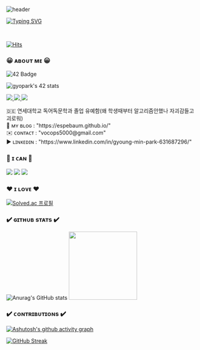 ![header](https://capsule-render.vercel.app/api?type=waving&color=gradient&height=250&section=header&text=GYOPARK&fontSize=80)

[![Typing SVG](https://readme-typing-svg.demolab.com?font=Fira+Code&pause=1000&color=000000&background=FFFFFF00&center=true&vCenter=true&random=false&width=875&height=25&lines=as+known+as+Espebaum)](https://git.io/typing-svg)

<br/>

[![Hits](https://hits.seeyoufarm.com/api/count/incr/badge.svg?url=https%3A%2F%2Fgithub.com%2Fghyen&count_bg=%23F40D12&title_bg=%23AAAAAA&icon=trustpilot.svg&icon_color=%23FFE8E8&title=hits&edge_flat=false)](https://hits.seeyoufarm.com)

### 😀 ᴀʙᴏᴜᴛ ᴍᴇ 😀

![42 Badge](http://img.shields.io/badge/-42seoul-black?style=for-the-badge&logo=42&link=https://profile.intra.42.fr/users/gyopark)<!--&fontSize=90&animation=twinkling&descAlignY=80&customColorList=0,1,1,1,1,1)-->

![gyopark's 42 stats](https://badge.mediaplus.ma/darkblue/gyopark?1337Badge=off&UM6P=off)


<div>
    <a href="https://espebaum.github.io/">
        <img src="https://img.shields.io/badge/Github%20Page-black?style=for-the-badge&logo=github">
    </a>
    <a href="mailto:vocops5000@gmail.com">
      <img src="https://img.shields.io/badge/Gmail-D14836?style=for-the-badge&logo=gmail&logoColor=white&link=mailto:vocops5000@gmail.com"/>
    </a>
        <a href="https://www.linkedin.com/in/gyoung-min-park-631687296/">
      <img src="https://img.shields.io/badge/LinkedIn-white?style=for-the-badge&logo=linkedin&color=%230A66C2"/>
    </a>
</div>

<p>
  🇩🇪 연세대학교 독어독문학과 졸업 유예함(왜 학생때부터 알고리즘안했나 자괴감들고괴로워)<br/>
  🍉 ᴍʏ ʙʟᴏɢ : "https://espebaum.github.io/"<br/>
  ✉️ ᴄᴏɴᴛᴀᴄᴛ  : "vocops5000@gmail.com"<br/>
  ▶ ʟɪɴᴋᴇᴅɪɴ : "https://www.linkedin.com/in/gyoung-min-park-631687296/"
</p>

### 💚 ɪ ᴄᴀɴ 💚
<div>
<img src="https://img.shields.io/badge/C-%20?style=for-the-badge&logo=C&logoColor=black&color=%23A8B9CC">
<img src="https://img.shields.io/badge/C%2B%2B-blue?style=for-the-badge&logo=cplusplus"/>
<img src="https://img.shields.io/badge/Javascript-FFFF00?style=for-the-badge&logo=javascript&logoColor=black" />
</div>

### ❤ ɪ ʟᴏᴠᴇ ❤
[![Solved.ac 프로필](http://mazassumnida.wtf/api/v2/generate_badge?boj=espebaum)](https://solved.ac/espebaum)

### ✔️ ɢɪᴛʜᴜʙ sᴛᴀᴛs ✔️
![Anurag's GitHub stats](https://github-readme-stats.vercel.app/api?username=espebaum&show_icons=true&theme=radical)
<img height="180em" src="https://github-readme-stats.vercel.app/api/top-langs/?username=Espebaum&layout=compact&bg_color=30,e96443,904e95&title_color=fff&text_color=fff">

### ✔️ ᴄᴏɴᴛʀɪʙᴜᴛɪᴏɴs ✔️
[![Ashutosh's github activity graph](https://github-readme-activity-graph.vercel.app/graph?username=Espebaum&theme=react&custom_title=힘내서%20커밋)](https://github.com/ashutosh00710/github-readme-activity-graph)

[![GitHub Streak](https://streak-stats.demolab.com/?user=Espebaum&theme=nord&card_width=500&date_format=%5BY%20%5DM%20j)](https://git.io/streak-stats)
